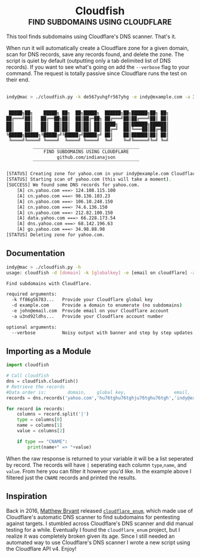 <h1 align="center">Cloudfish<br>
  <sup><sub>FIND SUBDOMAINS USING CLOUDFLARE</sub></sup><br></h1>
  
This tool finds subdomains using Cloudflare's DNS scanner. That's it. 

When run it will automatically create a Cloudflare zone for a given domain, scan for DNS records, save any records found, and delete the zone. The script is quiet by default (outputting only a tab delimited list of DNS records). If you want to see what's going on add the `--verbose` flag to your command. The request is totally passive since Cloudflare runs the test on their end. <br><br>

```sh
indy@mac > ./cloudfish.py -k de567yuhgfr567yhg -e indy@example.com -a 3456ygfe3456ygf -d yahoo.com --verbose


 █████╗██╗    █████╗ ██╗  ██╗█████╗  ██████╗██╗██████╗██╗ ██╗
██╔═══╝██║   ██╔══██╗██║  ██║██╔═██╗ ██╔═══╝██║██╔═══╝██║ ██║
██║    ██║   ██║  ██║██║  ██║██║ ██║ ████╗  ██║██████╗██████║
██║    ██║   ██║  ██║██║  ██║██║ ██║ ██╔═╝  ██║╚═══██║██╔═██║
╚█████╗█████╗╚█████╔╝╚█████╔╝█████╔╝ ██║    ██║██████║██║ ██║
 ╚════╝╚════╝ ╚════╝  ╚════╝ ╚════╝  ╚═╝    ╚═╝╚═════╝╚═╝ ╚═╝
          ________________________________________
              FIND SUBDOMAINS USING CLOUDFLARE
                   github.com/indianajson
          ‾‾‾‾‾‾‾‾‾‾‾‾‾‾‾‾‾‾‾‾‾‾‾‾‾‾‾‾‾‾‾‾‾‾‾‾‾‾‾‾
          
[STATUS] Creating zone for yahoo.com in your indy@example.com Cloudflare account.
[STATUS] Starting scan of yahoo.com (this will take a moment).
[SUCCESS] We found some DNS records for yahoo.com.
	[A] cn.yahoo.com ===> 124.108.115.100
	[A] cn.yahoo.com ===> 98.136.103.23
	[A] cn.yahoo.com ===> 106.10.248.150
	[A] cn.yahoo.com ===> 74.6.136.150
	[A] cn.yahoo.com ===> 212.82.100.150
	[A] data.yahoo.com ===> 66.228.173.54
	[A] dns.yahoo.com ===> 68.142.196.63
	[A] go.yahoo.com ===> 34.98.88.98
[STATUS] Deleting zone for yahoo.com.
```

## Documentation

```sh
indy@mac > ./cloudfish.py -h     
usage: cloudfish -d [domain] -k [globalkey] -e [email on cloudflare] -a [cloudflare account number]

Find subdomains with Cloudflare.

required arguments:
  -k ff86g56783...   Provide your Cloudflare global key
  -d example.com     Provide a domain to enumerate (no subdomains)
  -e john@email.com  Provide email on your Cloudflare account
  -a u3nd92ldhs...   Provide your Cloudflare account number

optional arguments:
  --verbose          Noisy output with banner and step by step updates
```

## Importing as a Module

```python
import cloudfish

# Call cloudfish
dns = cloudfish.cloudfish()
# Retrieve the records
#Data order is:	       domain,    global key,                  email,             account id,                  verbose (True|False)
records = dns.records('yahoo.com','hu76tghu76tghju76tghu76tgh','indy@example.com','ghu76tghji8765edfghji98765',False)

for record in records:
    columns = record.split('|')
    type = columns[0]
    name = columns[1]
    value = columns[2]

    if type == "CNAME":
        print(name+" => "+value)

```

When the raw response is returned to your variable it will be a list seperated by record. The records will have `|` seperating each column `type`,`name`, and `value`. From here you can filter it however you'd like. In the example above I filtered just the `CNAME` records and printed the results. 

## Inspiration
Back in 2016, [Matthew Bryant](https://github.com/mandatoryprogrammer) released [`cloudflare_enum`](https://github.com/mandatoryprogrammer/cloudflare_enum/), which made use of Cloudflare's automatic DNS scanner to find subdomains for pentesting against targets. I stumbled across Cloudflare's DNS scanner and did manual testing for a while. Eventually I found the `cloudflare_enum` project, but I realize it was completely broken given its age. Since I still needed an automated way to use Cloudflare's DNS scanner I wrote a new script using the Cloudflare API v4. Enjoy!
